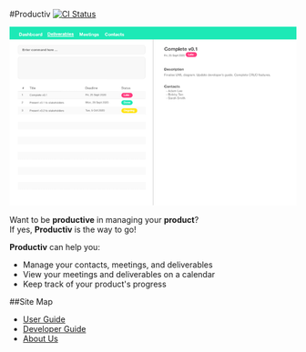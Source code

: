 #Productiv
[![CI Status](https://github.com/se-edu/addressbook-level3/workflows/Java%20CI/badge.svg)](https://github.com/AY2021S1-CS2103T-F11-2/tp/actions)

![Ui](docs/images/Ui.png)

Want to be **productive** in managing your **product**?  
If yes, **Productiv** is the way to go!  

**Productiv** can help you:
* Manage your contacts, meetings, and deliverables
* View your meetings and deliverables on a calendar 
* Keep track of your product's progress

##Site Map
* [User Guide](https://github.com/AY2021S1-CS2103T-F11-2/tp/blob/master/docs/UserGuide.md)
* [Developer Guide](https://github.com/AY2021S1-CS2103T-F11-2/tp/blob/master/docs/DeveloperGuide.md)
* [About Us](https://github.com/AY2021S1-CS2103T-F11-2/tp/blob/master/docs/AboutUs.md)